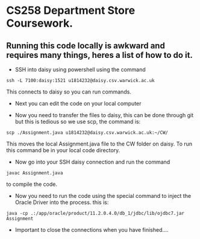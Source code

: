 #	CS258 Department Store Coursework.

## Running this code locally is awkward and requires many things, heres a list of how to do it.

 - SSH into daisy using powershell using the command
 ```console
 ssh -L 7100:daisy:1521 u1814232@daisy.csv.warwick.ac.uk
 ```
 This connects to daisy so you can run commands.
 
 - Next you can edit the code on your local computer
 
 - Now you need to transfer the files to daisy, this can be done through git but this is tedious so we use scp, the command is:
 ```console
 scp ./Assignment.java u1814232@daisy.csv.warwick.ac.uk:~/CW/
 ``` 
 This moves the local Assignment.java file to the CW folder on daisy. To run this command be in your local code directory.
 
 - Now go into your SSH daisy connection and run the command
 ```console
 javac Assignment.java
 ```
 to compile the code.
 
 - Now you need to run the code using the special command to inject the Oracle Driver into the process. this is:
 ```console
 java -cp .:/app/oracle/product/11.2.0.4.0/db_1/jdbc/lib/ojdbc7.jar Assignment
 ```
 
 - Important to close the connections when you have finished....

